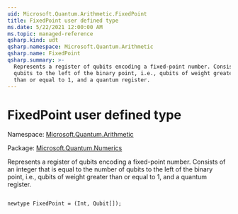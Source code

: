 ```yaml
---
uid: Microsoft.Quantum.Arithmetic.FixedPoint
title: FixedPoint user defined type
ms.date: 5/22/2021 12:00:00 AM
ms.topic: managed-reference
qsharp.kind: udt
qsharp.namespace: Microsoft.Quantum.Arithmetic
qsharp.name: FixedPoint
qsharp.summary: >-
  Represents a register of qubits encoding a fixed-point number. Consists of an integer that is equal to the number of
  qubits to the left of the binary point, i.e., qubits of weight greater
  than or equal to 1, and a quantum register.
---
```


# FixedPoint user defined type

Namespace: [Microsoft.Quantum.Arithmetic](xref:Microsoft.Quantum.Arithmetic)

Package: [Microsoft.Quantum.Numerics](https://nuget.org/packages/Microsoft.Quantum.Numerics)


Represents a register of qubits encoding a fixed-point number. Consists of an integer that is equal to the number ofqubits to the left of the binary point, i.e., qubits of weight greaterthan or equal to 1, and a quantum register.

```qsharp

newtype FixedPoint = (Int, Qubit[]);
```

